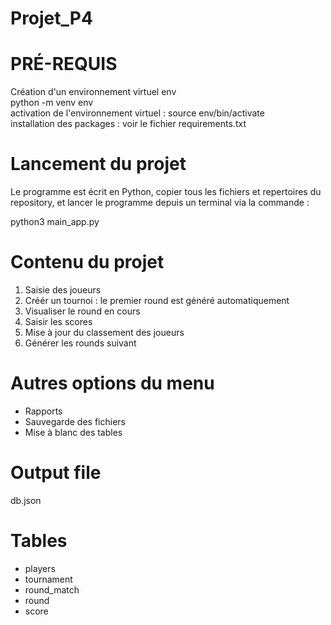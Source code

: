 # Projet_P4

# PRÉ-REQUIS 
Création d'un environnement virtuel env  
python -m venv env  
activation de l'environnement virtuel : source env/bin/activate  
installation des packages : voir le fichier requirements.txt    

# Lancement du projet

Le programme est écrit en Python, copier tous les fichiers et repertoires du repository, et lancer le programme depuis un terminal via la commande :

python3 main_app.py

# Contenu du projet
1. Saisie des joueurs  
2. Créér un tournoi : le premier round est généré automatiquement   
3. Visualiser le round en cours
4. Saisir les scores
5. Mise à jour du classement des joueurs
6. Générer les rounds suivant

# Autres options du menu
* Rapports
* Sauvegarde des fichiers
* Mise à blanc des tables

# Output file 
db.json

# Tables
* players  
* tournament  
* round_match
* round
* score  
